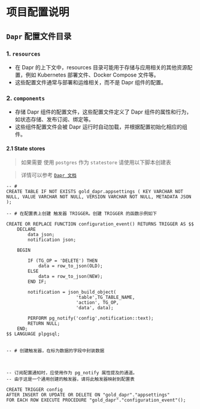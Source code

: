 # 项目配置说明


## `Dapr` 配置文件目录


### 1. `resources` 

- 在 Dapr 的上下文中，resources 目录可能用于存储与应用相关的其他资源配置，例如 Kubernetes 部署文件、Docker Compose 文件等。
- 这些配置文件通常与部署和运维相关，而不是 Dapr 组件的配置。


### 2. `components` 

- 存储 Dapr 组件的配置文件，这些配置文件定义了 Dapr 组件的属性和行为，如状态存储、发布订阅、绑定等。
- 这些组件配置文件会被 Dapr 运行时自动加载，并根据配置初始化相应的组件。


#### 2.1 State stores

> 如果需要 使用 `postgres` 作为  `statestore` 请使用以下脚本创建表


> 详情可以参考 [`Dapr 文档`](https://docs.dapr.io/reference/components-reference/supported-state-stores/setup-postgresql-v2/)


```postgresql
-- # 
CREATE TABLE IF	NOT EXISTS gold_dapr.appsettings ( KEY VARCHAR NOT NULL, VALUE VARCHAR NOT NULL, VERSION VARCHAR NOT NULL, METADATA JSON );

-- # 在配置表上创建 触发器 TRIGGER。创建 TRIGGER 的函数示例如下

CREATE OR REPLACE FUNCTION configuration_event() RETURNS TRIGGER AS $$
    DECLARE 
        data json;
        notification json;
    
    BEGIN

        IF (TG_OP = 'DELETE') THEN
            data = row_to_json(OLD);
        ELSE
            data = row_to_json(NEW);
        END IF;
        
        notification = json_build_object(
                          'table',TG_TABLE_NAME,
                          'action', TG_OP,
                          'data', data);

        PERFORM pg_notify('config',notification::text);
        RETURN NULL; 
    END;  
$$ LANGUAGE plpgsql;


-- # 创建触发器，在标为数据的字段中封装数据



-- 订阅配置通知时，应使用作为 pg_notify 属性提及的通道。
-- 由于这是一个通用创建的触发器，请将此触发器映射到配置表

CREATE TRIGGER config
AFTER INSERT OR UPDATE OR DELETE ON "gold_dapr"."appsettings"
FOR EACH ROW EXECUTE PROCEDURE "gold_dapr"."configuration_event"();

```
